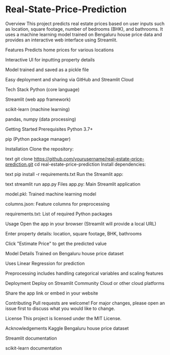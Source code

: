﻿# Real-State-Price-Prediction

Overview
This project predicts real estate prices based on user inputs such as location, square footage, number of bedrooms (BHK), and bathrooms. It uses a machine learning model trained on Bengaluru house price data and provides an interactive web interface using Streamlit.

Features
Predicts home prices for various locations

Interactive UI for inputting property details

Model trained and saved as a pickle file

Easy deployment and sharing via GitHub and Streamlit Cloud

Tech Stack
Python (core language)

Streamlit (web app framework)

scikit-learn (machine learning)

pandas, numpy (data processing)

Getting Started
Prerequisites
Python 3.7+

pip (Python package manager)

Installation
Clone the repository:

text
git clone https://github.com/yourusername/real-estate-price-prediction.git
cd real-estate-price-prediction
Install dependencies:

text
pip install -r requirements.txt
Run the Streamlit app:

text
streamlit run app.py
Files
app.py: Main Streamlit application

model.pkl: Trained machine learning model

columns.json: Feature columns for preprocessing

requirements.txt: List of required Python packages

Usage
Open the app in your browser (Streamlit will provide a local URL)

Enter property details: location, square footage, BHK, bathrooms

Click "Estimate Price" to get the predicted value

Model Details
Trained on Bengaluru house price dataset

Uses Linear Regression for prediction

Preprocessing includes handling categorical variables and scaling features

Deployment
Deploy on Streamlit Community Cloud or other cloud platforms

Share the app link or embed in your website

Contributing
Pull requests are welcome! For major changes, please open an issue first to discuss what you would like to change.

License
This project is licensed under the MIT License.

Acknowledgements
Kaggle Bengaluru house price dataset

Streamlit documentation

scikit-learn documentation
